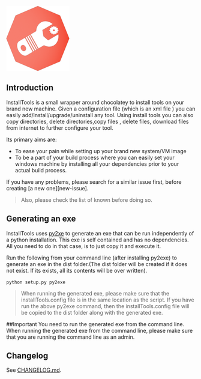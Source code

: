 ![InstallTools][img-logo]
## Introduction
InstallTools is a small wrapper around chocolatey to install tools on your brand new machine. Given a configuration file (which is an xml file ) you can easily add/install/upgrade/uninstall any tool. Using install tools  you can also copy directories, delete directories,copy files , delete files, download files from internet to further configure your tool.

Its primary aims are:

* To ease your pain while setting up your brand new system/VM image
* To be a part of your build process where you can easily set your windows machine by installing all your dependencies prior to your actual build process.

If you have any problems, please search for a similar issue first, before creating [a new one][new-issue]. 

> Also, please check the list of known before doing so.

## Generating an exe 
InstallTools uses [py2xe](http://www.py2exe.org/ "Py2exe") to generate an exe that can be run independently of a python installation. This exe is self contained and has no dependencies. All you need to do in that case, is to just copy it and execute it. 

Run the following from your command line (after installing py2exe) to generate an exe in the dist folder.(The dist folder will be created if it does not exist. If its exists, all its contents will be over written).
```
python setup.py py2exe
```

> When running the generated exe, please make sure that the installTools.config file is in the same location as the script. If you have run the above py2exe command, then the installTools.config file will be copied to the dist folder along with the generated exe.

##Important 
You need to run the generated exe from the command line. When running the generated exe from the command line, please make sure that you are running the command line as an admin. 

## Changelog
See [CHANGELOG.md][changelog].

<!-- Resources -->

[img-logo]: https://raw.githubusercontent.com/gj1118/Installtools/master/logo.png
[changelog]: https://github.com/gj1118/Installtools/blob/master/CHANGELOG.md